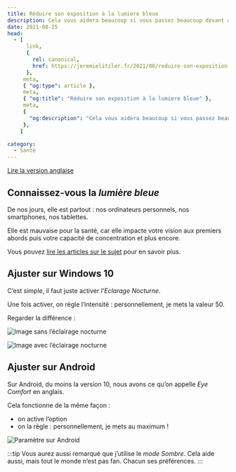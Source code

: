 ```yaml
---
title: Réduire son exposition à la lumiere bleue
description: Cela vous aidera beaucoup si vous passez beaucoup devant un écran
date: 2021-08-25
head:
  - [
      link,
      {
        rel: canonical,
        href: https://jeremielitzler.fr/2021/08/reduire-son-exposition-a-la-lumiere-bleue/,
      },
     meta,
     { "og:type": article },
     meta,
     { "og:title": "Réduire son exposition à la lumiere bleue" },
     meta,
     {
       "og:description": "Cela vous aidera beaucoup si vous passez beaucoup devant un écran",
     },
    ]

category:
  - Santé
---
```


[Lire la version anglaise](https://iamjeremie.me/posts/2021-08-25-reduce-blue-light-exposure/)

## Connaissez-vous la _lumière bleue_

De nos jours, elle est partout : nos ordinateurs personnels, nos smartphones, nos tablettes.

Elle est mauvaise pour la santé, car elle impacte votre vision aux premiers abords puis votre capacité de concentration et plus encore.

Vous pouvez [lire les articles sur le sujet](https://www.google.com/search?q=lumi%C3%A8re+bleue) pour en savoir plus.

## Ajuster sur Windows 10

C’est simple, il faut juste activer _l’Eclarage Nocturne_.

Une fois activer, on règle l’intensité : personnellement, je mets la valeur 50.

Regarder la différence :

![Image sans l’éclairage nocturne](/images/reduce-blue-light-windows-10-without-nighttime.jpg)

![Image avec l’éclairage nocturne](/images/reduce-blue-light-windows-10-with-nighttime.jpg)

## Ajuster sur Android

Sur Android, du moins la version 10, nous avons ce qu’on appelle _Eye Comfort_ en anglais.

Cela fonctionne de la même façon :

- on active l’option
- on la règle : personnellement, je mets au maximum !

![Paramètre sur Android](/images/reduce-blue-light-android.jpg)

:::tip Vous aurez aussi remarqué que j’utilise le _mode Sombre_. Cela aide aussi, mais tout le monde n’est pas fan. Chacun ses préférences. :::
